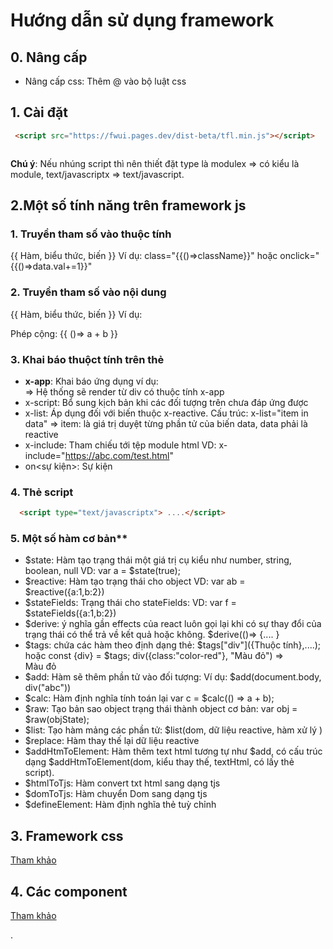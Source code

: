 # Hướng dẫn sử dụng framework

## 0. Nâng cấp    

- Nâng cấp css: Thêm @ vào bộ luật css


## 1. Cài đặt

```html
 <script src="https://fwui.pages.dev/dist-beta/tfl.min.js"></script>



```
**Chú ý**: Nếu nhúng script thì nên thiết đặt type là modulex => có kiểu là module, text/javascriptx => text/javascript.

## 2.Một số tính năng trên framework js

### **1**. Truyền tham số vào thuộc tính

   {{ Hàm, biểu thức, biến }}
   Ví dụ: class="{{()=>className}}" hoặc onclick="{{()=>data.val+=1}}"
   
### **2**. Truyền tham số vào nội dung

   {{ Hàm, biểu thức, biến }}
   Ví dụ: <div> Phép cộng: {{ ()=> a + b }} </div>

   
### **3**. Khai báo thuộct tính trên thẻ
  + **x-app**: Khai báo ứng dụng ví dụ: <div x-app> </body> => Hệ thống sẽ render từ div có thuộc tính x-app
  + x-script: Bổ sung kịch bản khi các đối tượng trên chưa đáp ứng được
  + x-list: Áp dụng đối với biến <varname>  thuộc  x-reactive.
    Cấu trúc: x-list="item in data" => item: là giá trị duyệt từng phần tử của biến data, data phải là reactive
 + x-include: Tham chiếu tới tệp module html VD: x-include="https://abc.com/test.html"
 + on<sự kiện>: Sự kiện


### **4**. Thẻ script
```html
  <script type="text/javascriptx"> ....</script>
```

### **5**.  Một số hàm cơ bản**
  + $state: Hàm tạo trạng thái một giá trị cụ kiểu như number, string, boolean, null VD: var a = $state(true);
  + $reactive: Hàm tạo trạng thái cho object VD: var ab = $reactive({a:1,b:2})
  + $stateFields: Trạng thái cho stateFields: VD: var f = $stateFields({a:1,b:2})
  + $derive: ý nghĩa gần effects của react luôn gọi lại khi có sự thay đổi của trạng thái có thể trả về kết quả hoặc không. $derive(()=> {.... }
  + $tags: chứa các hàm theo định dạng thẻ: $tags["div"]({Thuộc tính},....); hoặc const {div} = $tags; div({class:"color-red"}, "Màu đỏ") => <div class="color-red"> Màu đỏ</div>
  + $add: Hàm sẽ thêm phần tử vào đối tượng: Ví dụ: $add(document.body, div("abc"))
  + $calc: Hàm định nghĩa tính toán lại var c = $calc(() => a + b);
  + $raw: Tạo bản sao object trạng thái thành object cơ bản: var obj = $raw(objState);
  + $list: Tạo hàm mảng các phần tử: $list(dom, dữ liệu reactive, hàm xử lý )
  + $replace: Hàm thay thế lại dữ liệu reactive
  + $addHtmToElement: Hàm thêm text html tương tự như $add, có cấu trúc dạng $addHtmToElement(dom, kiểu thay thế, textHtml, có lấy thẻ script).
  + $htmlToTjs: Hàm convert txt html sang dạng tjs
  + $domToTjs: Hàm chuyển Dom sang dạng tjs
  + $defineElement: Hàm định nghĩa thẻ tuỳ chỉnh
 

## 3. Framework css

[Tham khảo](https://github.com/dwork-dev/fwkui/blob/main/dist-beta/css-beta.md)


## 4. Các component 
[Tham khảo](https://github.com/dwork-dev/component/blob/main/README.md)


  .
